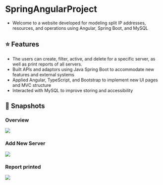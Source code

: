 # SpringAngularProject
- Welcome to a website developed for modeling split IP addresses, resources, and operations using Angular, Spring Boot, and MySQL

## ⭐ Features
- The users can create, filter, active, and delete for a specific server, as well as print reports of all servers.
- Built APIs and adaptors using Java Spring Boot to accommodate new features and external systems
- Applied Angular, TypeScript, and Bootstrap to implement new UI pages and MVC structure
- Interacted with MySQL to improve storing and accessibility

## 📸 Snapshots
### Overview
<p> <img align="center" src="https://i.ibb.co/714zWxK/1.png"/> </p>

### Add New Server
<p> <img align="center" src="https://i.ibb.co/FxpyqLC/2.png"/> </p>

### Report printed
<p> <img align="center" src="https://i.ibb.co/R05dJnQ/3.png"/> </p>

